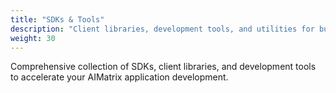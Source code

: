 ```yaml
---
title: "SDKs & Tools"
description: "Client libraries, development tools, and utilities for building AIMatrix applications."
weight: 30
---
```


Comprehensive collection of SDKs, client libraries, and development tools to accelerate your AIMatrix application development.